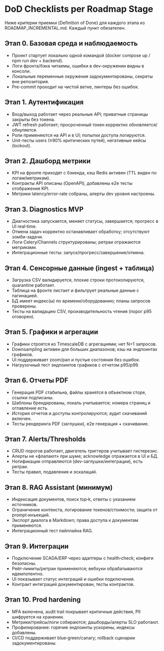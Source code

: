 # DoD Checklists per Roadmap Stage

Ниже критерии приемки (Definition of Done) для каждого этапа из ROADMAP_INCREMENTAL.md. Каждый пункт обязателен.

## Этап 0. Базовая среда и наблюдаемость
- Проект стартует локально одной командой (docker compose up / npm run dev + backend).
- Логи фронта/бэка читаемы, ошибки в dev-окружении видны в консоли.
- Локальные переменные окружения задокументированы, секреты вне репозитория.
- Pre-commit проходит на чистой ветке, линтеры без ошибок.

## Этап 1. Аутентификация
- Вход/выход работает через реальные API; приватные страницы закрыты без токена.
- JWT refresh работает; просроченный токен корректно обновляется/обнуляется.
- Роли применяются на API и в UI; попытки доступа логируются.
- Unit-тесты users (≥90% критических путей), негативные кейсы (lockout).

## Этап 2. Дашборд метрики
- KPI на фронте приходят с бэкенда, кэш Redis активен (TTL виден по логам/метрикам).
- Контракты API описаны (OpenAPI), добавлены e2e тесты отображения KPI.
- Метрики latency/error-rate собраны, алерты dev уровня настроены.

## Этап 3. Diagnostics MVP
- Диагностика запускается, меняет статусы, завершаетcя; прогресс в UI real‑time.
- Отмена задач корректно останавливает обработку; отсутствуют зомби-задачи.
- Логи Celery/Channels структурированы; ретраи отражаются метриками.
- Интеграционные тесты: запуск/прогресс/завершение/отмена.

## Этап 4. Сенсорные данные (ingest + таблица)
- Загрузка CSV валидируется, плохие строки протоколируются, quarantine работает.
- Таблица на фронте листает и фильтрует реальные данные с пагинацией.
- БД имеет индекс(ы) по времени/оборудованию; планы запросов проверены.
- Тесты на валидацию CSV, производительность чтения (порог p95 оговорен).

## Этап 5. Графики и агрегации
- Графики строятся из TimescaleDB с агрегациями; нет N+1 запросов.
- Downsampling активен для больших диапазонов; кэш на эндпоинтах графиков.
- UI поддерживает zoom/pan и пустые состояния без ошибок.
- Нагрузочный тест эндпоинтов графиков с отчетом p95/p99.

## Этап 6. Отчеты PDF
- Генерация PDF стабильна, файлы хранятся в объектном сторе, ссылки подписаны.
- Шаблоны брендированы, локаль учитывается; номера страниц и оглавление есть.
- История отчетов и доступы контролируются; аудит скачиваний включен.
- Тесты рендеринга PDF (заглушки), e2e генерация + скачивание.

## Этап 7. Alerts/Thresholds
- CRUD порогов работает, двигатель триггеров учитывает гистерезис.
- Алерты не «флапают» при шуме; acknowledge отражается в UI и БД.
- Нотификации отправляются (dev-заглушки/интеграции), есть ретраи.
- Тесты правил, подавления и эскалаций.

## Этап 8. RAG Assistant (минимум)
- Индексация документов, поиск top‑k, ответы с указанием источников.
- Ограничение контекста, логирование токенов/стоимости; защита от prompt‑инъекций.
- Экспорт диалога в Markdown; права доступа к документам применяются.
- Интеграционный тест пайплайна RAG.

## Этап 9. Интеграции
- Подключение SCADA/ERP через адаптеры с health‑check; конфиги безопасны.
- Рейт‑лимиты/ретраи применяются; вебхуки обрабатываются идемпотентно.
- UI показывает статус интеграций и ошибки подключения.
- Контракт интеграций документирован, тесты контрактов.

## Этап 10. Prod hardening
- MFA включена, audit trail покрывает критичные действия, PII шифруется на хранении.
- Метрики/трейсы/логи собираются; дашборды/алерты SLO работают.
- Профилирование: горячие эндпоинты ускорены, индексы добавлены.
- CI/CD поддерживает blue‑green/canary; rollback сценарии задокументированы.
